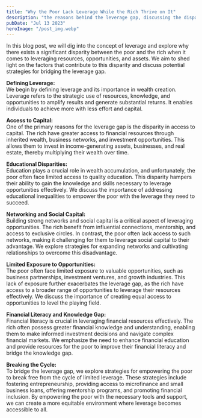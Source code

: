 ```yaml
---
title: "Why the Poor Lack Leverage While the Rich Thrive on It"
description: "the reasons behind the leverage gap, discussing the disparities in access to capital, education, networks, opportunities, and financial literacy that contribute to the poor's lack of leverage, and proposes strategies for bridging this gap..."
pubDate: "Jul 13 2023"
heroImage: "/post_img.webp"
---
```

In this blog post, we will dig into the concept of leverage and explore why there exists a significant disparity between the poor and the rich when it comes to leveraging resources, opportunities, and assets. We aim to shed light on the factors that contribute to this disparity and discuss potential strategies for bridging the leverage gap.

**Defining Leverage:**  
We begin by defining leverage and its importance in wealth creation. Leverage refers to the strategic use of resources, knowledge, and opportunities to amplify results and generate substantial returns. It enables individuals to achieve more with less effort and capital.

**Access to Capital:**  
One of the primary reasons for the leverage gap is the disparity in access to capital. The rich have greater access to financial resources through inherited wealth, business networks, and investment opportunities. This allows them to invest in income-generating assets, businesses, and real estate, thereby multiplying their wealth over time.

**Educational Disparities:**  
Education plays a crucial role in wealth accumulation, and unfortunately, the poor often face limited access to quality education. This disparity hampers their ability to gain the knowledge and skills necessary to leverage opportunities effectively. We discuss the importance of addressing educational inequalities to empower the poor with the leverage they need to succeed.

**Networking and Social Capital:**  
Building strong networks and social capital is a critical aspect of leveraging opportunities. The rich benefit from influential connections, mentorship, and access to exclusive circles. In contrast, the poor often lack access to such networks, making it challenging for them to leverage social capital to their advantage. We explore strategies for expanding networks and cultivating relationships to overcome this disadvantage.

**Limited Exposure to Opportunities:**  
The poor often face limited exposure to valuable opportunities, such as business partnerships, investment ventures, and growth industries. This lack of exposure further exacerbates the leverage gap, as the rich have access to a broader range of opportunities to leverage their resources effectively. We discuss the importance of creating equal access to opportunities to level the playing field.

**Financial Literacy and Knowledge Gap:**  
Financial literacy is crucial in leveraging financial resources effectively. The rich often possess greater financial knowledge and understanding, enabling them to make informed investment decisions and navigate complex financial markets. We emphasize the need to enhance financial education and provide resources for the poor to improve their financial literacy and bridge the knowledge gap.

**Breaking the Cycle:**  
To bridge the leverage gap, we explore strategies for empowering the poor to break free from the cycle of limited leverage. These strategies include fostering entrepreneurship, providing access to microfinance and small business loans, offering mentorship programs, and promoting financial inclusion. By empowering the poor with the necessary tools and support, we can create a more equitable environment where leverage becomes accessible to all.